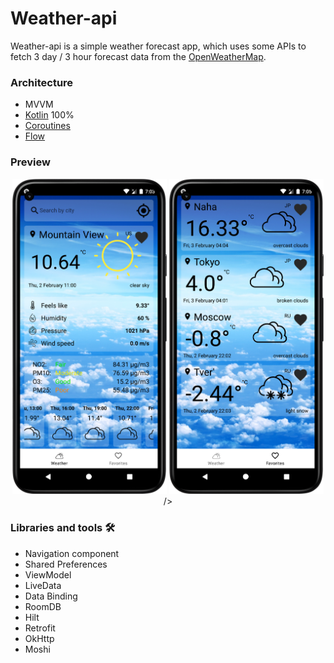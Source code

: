 # Weather-api

Weather-api is a simple weather forecast app, which uses some APIs to fetch 3 day / 3 hour forecast data from the [OpenWeatherMap](https://openweathermap.org/api).

### Architecture

* MVVM
* [Kotlin](https://kotlinlang.org/) 100%
* [Coroutines](https://github.com/Kotlin/kotlinx.coroutines)
* [Flow](https://kotlinlang.org/docs/flow.html)


### Preview
<p align="center">
<img src="Screenshot_weather.png" width="49%"/>
<img src="Screenshot_favorites.png" width="49%"/>/>
</p>

### Libraries and tools 🛠

* Navigation component
* Shared Preferences
* ViewModel
* LiveData
* Data Binding
* RoomDB
* Hilt
* Retrofit
* OkHttp
* Moshi